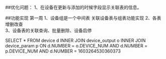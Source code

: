 ##优化问题：
1、在设备在更新与添加的时候字段显示关联表的信息。


##功能实现  第一周
1、设备组是一个中间表 关联设备表与组表功能实现
2、各表增删改查     
3、设备表的关联查询、批量删除、设备启停

SELECT
	* 
FROM
	device d
	INNER JOIN device_output o
	INNER JOIN device_param p ON d.NUMBER = o.DEVICE_NUM 
	AND d.NUMBER = p.DEVICE_NUM 
	AND d.NUMBER = 1603264530360373
